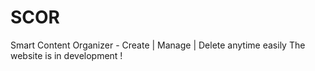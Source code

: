 # SCOR
Smart Content Organizer - Create | Manage | Delete anytime easily
The website is in development !
